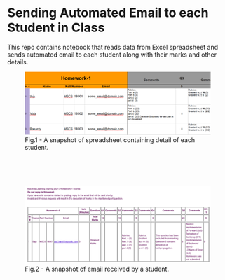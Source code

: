 # Sending Automated Email to each Student in Class
This repo contains notebook that reads data from Excel spreadsheet and sends automated email to each student along with their marks and other details.

<p align="center">
  <figure>
  <img src="images/spread_sheet_snap.png">
  <figcaption>Fig.1 - A snapshot of spreadsheet containing detail of each student.</figcaption>
  </figure>
</p>
<br>
<br>
<br>
<p align="center">
  <figure>
  <img src="images/email_snap.png">
  <figcaption>Fig.2 - A snapshot of email received by a student.</figcaption>
  </figure>
</p>
